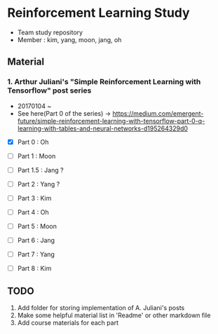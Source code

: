# Reinforcement Learning Study
- Team study repository
- Member : kim, yang, moon, jang, oh

## Material
### 1. Arthur Juliani's "Simple Reinforcement Learning with Tensorflow" post series 
- 20170104 ~ 
- See here(Part 0 of the series) -> https://medium.com/emergent-future/simple-reinforcement-learning-with-tensorflow-part-0-q-learning-with-tables-and-neural-networks-d195264329d0


- [X] Part 0 : Oh 
- [ ] Part 1 : Moon 
- [ ] Part 1.5 : Jang ? 
- [ ] Part 2 : Yang ?
- [ ] Part 3 : Kim
- [ ] Part 4 : Oh
- [ ] Part 5 : Moon
- [ ] Part 6 : Jang
- [ ] Part 7 : Yang
- [ ] Part 8 : Kim


## TODO 
1. Add folder for storing implementation of A. Juliani's posts
2. Make some helpful material list in 'Readme' or other markdown file
3. Add course materials for each part
